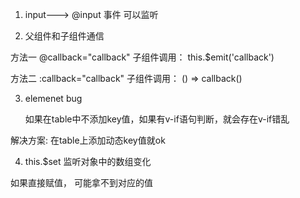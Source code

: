 1. input--->  @input 事件
可以监听

2. 父组件和子组件通信

方法一
@callback="callback"
子组件调用：
this.$emit('callback')

方法二
:callback="callback"
子组件调用：
() => callback()

3. elemenet bug

	如果在table中不添加key值，如果有v-if语句判断，就会存在v-if错乱

解决方案: 在table上添加动态key值就ok

4. this.$set 监听对象中的数组变化

如果直接赋值， 可能拿不到对应的值
